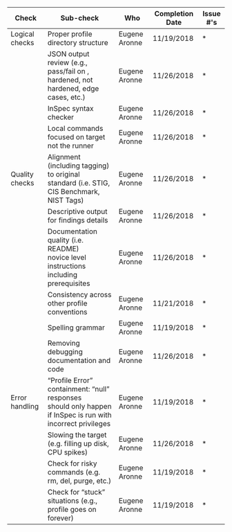 | Check          | Sub-check                                                                         | Who | Completion Date | Issue #'s |
|----------------|-----------------------------------------------------------------------------------|-----|-----------------|-----------|
|Logical checks| Proper profile directory structure							|Eugene Aronne|11/19/2018|*|
||JSON output review (e.g., pass/fail on ,<br>hardened, not hardened, edge cases, etc.)|Eugene Aronne|11/26/2018|*|
||InSpec syntax checker|Eugene Aronne|11/26/2018|*|
||Local commands focused on target not the runner|Eugene Aronne|11/26/2018|*|
|Quality checks|Alignment (including tagging) to original<br> standard (i.e. STIG, CIS Benchmark, NIST Tags)|Eugene Aronne|11/26/2018|*|
||Descriptive output for findings details|Eugene Aronne|11/26/2018|*|
||Documentation quality (i.e. README)<br> novice level instructions including prerequisites|Eugene Aronne|11/26/2018|*|
||Consistency across other profile conventions |Eugene Aronne|11/21/2018|*|
||Spelling grammar|Eugene Aronne|11/19/2018|*|
||Removing debugging documentation and code|Eugene Aronne|11/26/2018|*|
| Error handling |“Profile Error” containment: “null” responses <br>should only happen if InSpec is run with incorrect privileges|Eugene Aronne|11/19/2018|*|
||Slowing the target (e.g. filling up disk, CPU spikes)|Eugene Aronne|11/26/2018|*|
||Check for risky commands (e.g. rm, del, purge, etc.)|Eugene Aronne|11/19/2018|*|
||Check for “stuck” situations (e.g., profile goes on forever)|Eugene Aronne|11/19/2018|*|
